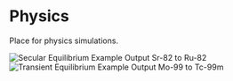 # Physics
Place for physics simulations.

![Secular Equilibrium Example Output Sr-82 to Ru-82](https://user-images.githubusercontent.com/38370315/110014849-815ff480-7ce0-11eb-973c-da3a4de27ddb.png)
![Transient Equilibrium Example Output Mo-99 to Tc-99m](https://user-images.githubusercontent.com/38370315/110014873-8755d580-7ce0-11eb-8eef-967896a9c3ee.png)
